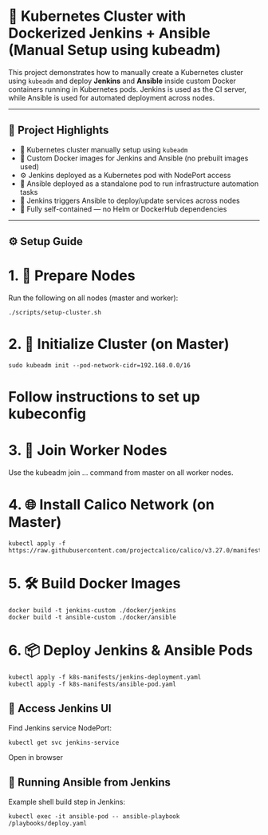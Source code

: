 # 🚀 Kubernetes Cluster with Dockerized Jenkins + Ansible (Manual Setup using kubeadm)

This project demonstrates how to manually create a Kubernetes cluster using `kubeadm` and deploy **Jenkins** and **Ansible** inside custom Docker containers running in Kubernetes pods. Jenkins is used as the CI server, while Ansible is used for automated deployment across nodes.

---

## 📌 Project Highlights

- 🔧 Kubernetes cluster manually setup using `kubeadm`
- 🐳 Custom Docker images for Jenkins and Ansible (no prebuilt images used)
- ⚙️ Jenkins deployed as a Kubernetes pod with NodePort access
- 🤖 Ansible deployed as a standalone pod to run infrastructure automation tasks
- 📡 Jenkins triggers Ansible to deploy/update services across nodes
- 🎯 Fully self-contained — no Helm or DockerHub dependencies

---
## ⚙️ Setup Guide
# 1. 🔨 Prepare Nodes
Run the following on all nodes (master and worker):
```
./scripts/setup-cluster.sh
```
# 2. 🚀 Initialize Cluster (on Master)
```
sudo kubeadm init --pod-network-cidr=192.168.0.0/16
```
# Follow instructions to set up kubeconfig
# 3. 🔗 Join Worker Nodes
Use the kubeadm join ... command from master on all worker nodes.

# 4. 🌐 Install Calico Network (on Master)
```
kubectl apply -f https://raw.githubusercontent.com/projectcalico/calico/v3.27.0/manifests/calico.yaml
```
# 5. 🛠️ Build Docker Images
```
docker build -t jenkins-custom ./docker/jenkins
docker build -t ansible-custom ./docker/ansible
```

# 6. 📦 Deploy Jenkins & Ansible Pods
```
kubectl apply -f k8s-manifests/jenkins-deployment.yaml
kubectl apply -f k8s-manifests/ansible-pod.yaml
```
## 📡 Access Jenkins UI
Find Jenkins service NodePort:
```
kubectl get svc jenkins-service
```
Open in browser

## 🤖 Running Ansible from Jenkins
Example shell build step in Jenkins:
```
kubectl exec -it ansible-pod -- ansible-playbook /playbooks/deploy.yaml
```
